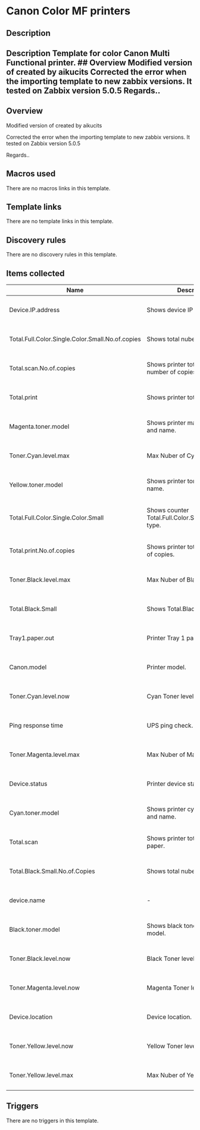 # Canon Color MF printers

## Description

## Description Template for color Canon Multi Functional printer. ## Overview Modified version of created by aikucits Corrected the error when the importing template to new zabbix versions. It tested on Zabbix version 5.0.5 Regards.. 

## Overview

Modified version of created by aikucits


Corrected the error when the importing template to new zabbix versions. It tested on Zabbix version 5.0.5


Regards..



## Macros used

There are no macros links in this template.

## Template links

There are no template links in this template.

## Discovery rules

There are no discovery rules in this template.

## Items collected

|Name|Description|Type|Key and additional info|
|----|-----------|----|----|
|Device.IP.address|<p>Shows device IP address</p>|`SNMP agent`|Device.IP.address<p>Update: 10800</p>|
|Total.Full.Color.Single.Color.Small.No.of.copies|<p>Shows total nuber of copies.</p>|`SNMP agent`|Total.Full.Color.Single.Color.Small.No.of.copies<p>Update: 300</p>|
|Total.scan.No.of.copies|<p>Shows printer total scaned number of copies.</p>|`SNMP agent`|Total.scan.No.of.copies<p>Update: 300</p>|
|Total.print|<p>Shows printer total printer paper.</p>|`SNMP agent`|Total.print<p>Update: 10800</p>|
|Magenta.toner.model|<p>Shows printer magenta model and name.</p>|`SNMP agent`|Magenta.toner.model<p>Update: 10800</p>|
|Toner.Cyan.level.max|<p>Max Nuber of Cyan toner.</p>|`SNMP agent`|Toner.Cyan.level.max<p>Update: 10800</p>|
|Yellow.toner.model|<p>Shows printer toner model and name.</p>|`SNMP agent`|Yellow.toner.model<p>Update: 10800</p>|
|Total.Full.Color.Single.Color.Small|<p>Shows counter Total.Full.Color.Single.Color.Small type.</p>|`SNMP agent`|Total.Full.Color.Single.Color.Small<p>Update: 10800</p>|
|Total.print.No.of.copies|<p>Shows printer total printed nuber of copies.</p>|`SNMP agent`|Total.print.No.of.copies<p>Update: 300</p>|
|Toner.Black.level.max|<p>Max Nuber of Black toner.</p>|`SNMP agent`|Toner.Black.level.max<p>Update: 10800</p>|
|Total.Black.Small|<p>Shows Total.Black.Small type.</p>|`SNMP agent`|Total.Black.Small<p>Update: 10800</p>|
|Tray1.paper.out|<p>Printer Tray 1 paper out.</p>|`SNMP agent`|Tray1.paper.out<p>Update: 60</p>|
|Canon.model|<p>Printer model.</p>|`SNMP agent`|Canon.model<p>Update: 10800</p>|
|Toner.Cyan.level.now|<p>Cyan Toner level now.</p>|`SNMP agent`|Toner.Cyan.level.now<p>Update: 100</p>|
|Ping response time|<p>UPS ping check.</p>|`Simple check`|icmppingsec[, , , , ,]<p>Update: 60</p>|
|Toner.Magenta.level.max|<p>Max Nuber of Magenta toner.</p>|`SNMP agent`|Toner.Magenta.level.max<p>Update: 10800</p>|
|Device.status|<p>Printer device status.</p>|`SNMP agent`|Device.status<p>Update: 60</p>|
|Cyan.toner.model|<p>Shows printer cyan toner model and name.</p>|`SNMP agent`|Cyan.toner.model<p>Update: 10800</p>|
|Total.scan|<p>Shows printer total scaned paper.</p>|`SNMP agent`|Total.scan<p>Update: 10800</p>|
|Total.Black.Small.No.of.Copies|<p>Shows total nuber of copies.</p>|`SNMP agent`|Total.Black.Small.No.of.Copies<p>Update: 300</p>|
|device.name|<p>-</p>|`SNMP agent`|device.name<p>Update: 10800</p>|
|Black.toner.model|<p>Shows black toner name and model.</p>|`SNMP agent`|Black.toner.model<p>Update: 10800</p>|
|Toner.Black.level.now|<p>Black Toner level now.</p>|`SNMP agent`|Toner.Black.level.now<p>Update: 100</p>|
|Toner.Magenta.level.now|<p>Magenta Toner level now.</p>|`SNMP agent`|Toner.Magenta.level.now<p>Update: 100</p>|
|Device.location|<p>Device location.</p>|`SNMP agent`|Device.location<p>Update: 10800</p>|
|Toner.Yellow.level.now|<p>Yellow Toner level now.</p>|`SNMP agent`|Toner.Yellow.level.now<p>Update: 100</p>|
|Toner.Yellow.level.max|<p>Max Nuber of Yellow toner.</p>|`SNMP agent`|Toner.Yellow.level.max<p>Update: 10800</p>|
## Triggers

There are no triggers in this template.

